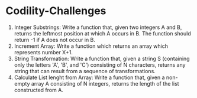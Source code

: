 # Codility-Challenges
1. Integer Substrings: Write a function that, given two integers A and B, returns the leftmost position at which A occurs in B. The function should return -1 if A does not occur in B.
2. Increment Array: Write a function which returns an array which represents number X+1.
3. String Transformation: Write a function that, given a string S (containing only the letters 'A', 'B', and 'C') consisting of N characters, returns any string that can result from a sequence of transformations.
4. Calculate List lenght from Array: Write a function that, given a non-empty array A consisting of N integers, returns the length of the list constructed from A.
